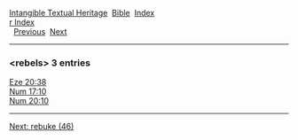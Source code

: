 [Intangible Textual Heritage](../../index)  [Bible](../index) 
[Index](index)   
[r Index](_r_)  
  [Previous](c09202)  [Next](c09204) 

------------------------------------------------------------------------

### &lt;rebels&gt; 3 entries

[Eze 20:38](../kjv/eze020.htm#038)  
[Num 17:10](../kjv/num017.htm#010)  
[Num 20:10](../kjv/num020.htm#010)  

------------------------------------------------------------------------

[Next: rebuke (46)](c09204)
